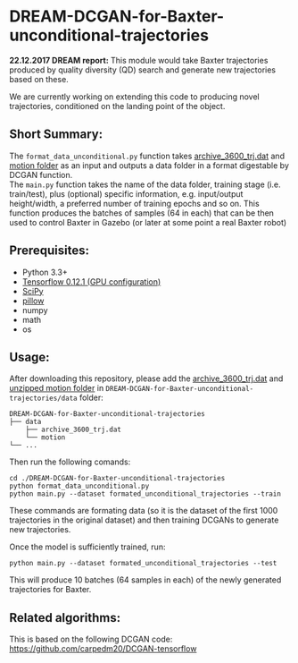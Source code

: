 # DREAM-DCGAN-for-Baxter-unconditional-trajectories
**22.12.2017 DREAM report:** This module would take Baxter trajectories produced by quality diversity (QD) search and generate new trajectories based on these.

We are currently working on extending this code to producing novel trajectories, conditioned on the landing point of the object.


## Short Summary:
The `format_data_unconditional.py` function takes [archive_3600_trj.dat](https://dream.isir.upmc.fr/databases/ball_throwing_baxter/20170703-01/) and [motion folder](https://dream.isir.upmc.fr/databases/ball_throwing_baxter/20170706-01/) as an input and outputs a data folder in a format digestable by DCGAN function.   
The `main.py` function takes the name of the data folder, training stage (i.e. train/test), plus (optional) specific information, e.g. input/output height/width, a preferred number of training epochs and so on. This function produces the batches of samples (64 in each) that can be then used to control Baxter in Gazebo (or later at some point a real Baxter robot)


## Prerequisites:
* Python 3.3+
* [Tensorflow 0.12.1 (GPU configuration)](https://github.com/tensorflow/tensorflow/tree/r0.12)
* [SciPy](https://www.scipy.org/install.html)
* [pillow](https://pillow.readthedocs.io/en/4.0.x/)
* numpy
* math
* os


## Usage:
After downloading this repository, please add the [archive_3600_trj.dat](https://dream.isir.upmc.fr/databases/ball_throwing_baxter/20170703-01/) and [unzipped motion folder](https://dream.isir.upmc.fr/databases/ball_throwing_baxter/20170706-01/) in `DREAM-DCGAN-for-Baxter-unconditional-trajectories/data` folder:

    DREAM-DCGAN-for-Baxter-unconditional-trajectories
    ├── data
        ├── archive_3600_trj.dat
        └── motion
    └── ...
    
Then run the following comands:

    cd ./DREAM-DCGAN-for-Baxter-unconditional-trajectories
    python format_data_unconditional.py
    python main.py --dataset formated_unconditional_trajectories --train

These commands are formating data (so it is the dataset of the first 1000 trajectories in the original dataset) and then training DCGANs to generate new trajectories.

Once the model is sufficiently trained, run:

    python main.py --dataset formated_unconditional_trajectories --test
    
This will produce 10 batches (64 samples in each) of the newly generated trajectories for Baxter.


## Related algorithms:
This is based on the following DCGAN code: https://github.com/carpedm20/DCGAN-tensorflow


